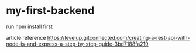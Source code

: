 # my-first-backend
run 
npm install first

article reference
https://levelup.gitconnected.com/creating-a-rest-api-with-node-js-and-express-a-step-by-step-guide-3bd7188fa219
